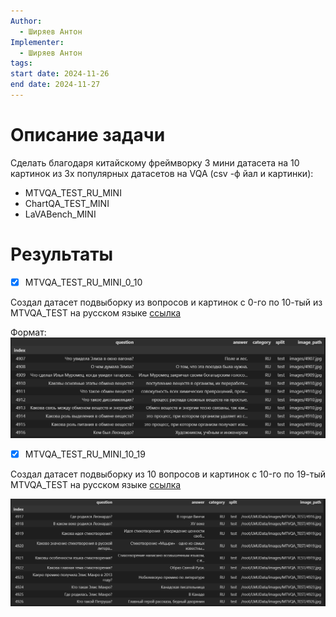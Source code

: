 ```yaml
---
Author:
  - Ширяев Антон
Implementer:
  - Ширяев Антон
tags: 
start date: 2024-11-26
end date: 2024-11-27
---
```

# Описание задачи

Сделать благодаря китайскому фреймворку 3 мини датасета на 10 картинок из 3х популярных датасетов на VQA (csv -ф йал и картинки):
* MTVQA_TEST_RU_MINI
* ChartQA_TEST_MINI
* LaVABench_MINI

# Результаты

* [x] MTVQA_TEST_RU_MINI_0_10

Создал датасет подвыборку из вопросов и картинок c 0-го по 10-тый из MTVQA_TEST на русском языке [ссылка](https://disk.yandex.ru/d/34OkKfScE6OAjQ)

Формат:
![](../../../files/Подготовка%20тестовых%20мини%20датасетов-20241127.png)

* [x] MTVQA_TEST_RU_MINI_10_19

Создал датасет подвыборку из 10 вопросов и картинок c 10-го по 19-тый MTVQA_TEST на русском языке [ссылка](https://disk.yandex.ru/d/sFox7GPS9B5dvA)

![](../../../files/Подготовка%20тестовых%20мини%20датасетов-20241127-1.png)

